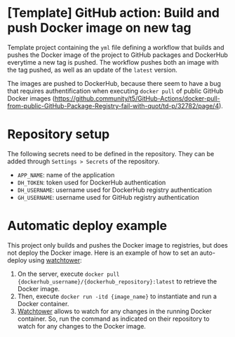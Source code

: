 # [Template] GitHub action: Build and push Docker image on new tag
Template project containing the `yml` file defining a workflow that builds
and pushes the Docker image of the project to GitHub packages and DockerHub
everytime a new tag is pushed. The workflow pushes both an image with the tag
pushed, as well as an update of the `latest` version.

The images are pushed to DockerHub, because there seem to have a 
bug that requires authentification when executing `docker pull` of public
GitHub Docker images (https://github.community/t5/GitHub-Actions/docker-pull-from-public-GitHub-Package-Registry-fail-with-quot/td-p/32782/page/4).


# Repository setup
The following secrets need to be defined in the repository. They can be added through `Settings > Secrets` of the repository.
* `APP_NAME`: name of the application
* `DH_TOKEN`: token used for DockerHub authentication
* `DH_USERNAME`: username used for DockerHub registry authentication
* `GH_USERNAME`: username used for GitHub registry authentication

# Automatic deploy example
This project only builds and pushes the Docker image to registries, but does not deploy the Docker image. Here is an example of how to set an auto-deploy using [watchtower](https://github.com/containrrr/watchtower):
1. On the server, execute `docker pull {dockerhub_username}/{dockerhub_repository}:latest` to retrieve the Docker image.
2. Then, execute `docker run -itd {image_name}` to instantiate and run a Docker container.
3. [Watchtower](https://github.com/containrrr/watchtower) allows to watch for any changes in the running Docker container. So, run the command as indicated on their repository to watch for any changes to the Docker image.
